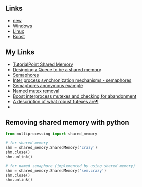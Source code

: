 ## Links
* [new](http://eel.is/c++draft/expr.new)
* [Windows](https://docs.microsoft.com/en-us/windows/win32/memory/creating-named-shared-memory)
* [Linux](https://stackoverflow.com/questions/5656530/how-to-use-shared-memory-with-linux-in-c)
* [Boost](https://www.boost.org/doc/libs/1_56_0/doc/html/interprocess/sharedmemorybetweenprocesses.html)

## My Links
* [TutorialPoint Shared Memory](https://www.tutorialspoint.com/inter_process_communication/inter_process_communication_shared_memory.htm)
* [Designing a Queue to be a shared memory](https://stackoverflow.com/questions/8478802/designing-a-queue-to-be-a-shared-memory)
* [Semaphores](https://beej.us/guide/bgipc/html/multi/semaphores.html)
* [Inter process synchronization mechanisms - semaphores](https://www.boost.org/doc/libs/1_38_0/doc/html/interprocess/synchronization_mechanisms.html#interprocess.synchronization_mechanisms.semaphores)
* [Semaphores anonymous example](https://www.boost.org/doc/libs/1_38_0/doc/html/interprocess/synchronization_mechanisms.html#interprocess.synchronization_mechanisms.semaphores.semaphores_anonymous_example)
* [Named mutex removal](https://stackoverflow.com/questions/7555253/boost-named-mutex-and-remove-command)
* [Boost interprocess mutexes and checking for abandonment](https://stackoverflow.com/questions/15772768/boost-interprocess-mutexes-and-checking-for-abandonment)
* [A description of what robust futexes are¶](https://www.kernel.org/doc/html/next/locking/robust-futexes.html)
* []()


Removing shared memory with python
------------

~~~python
from multiprocessing import shared_memory

# for shared memory
shm = shared_memory.SharedMemory('crazy')
shm.close()
shm.unlink()

# for named semaphore (implemented by using shared memory)
shm = shared_memory.SharedMemory('sem.crazy')
shm.close()
shm.unlink()
~~~